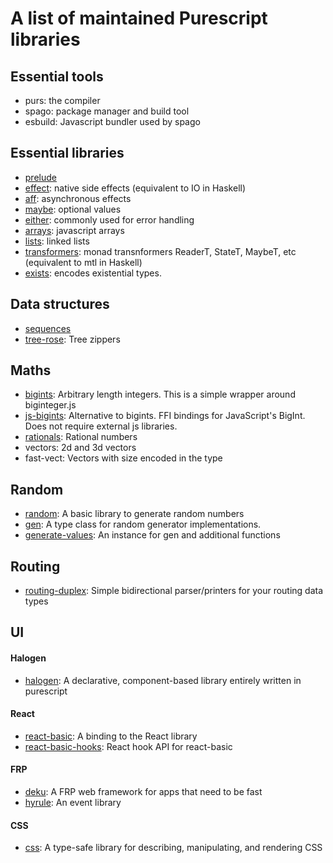 # A list of maintained Purescript libraries

## Essential tools
- purs: the compiler
- spago: package manager and build tool
- esbuild: Javascript bundler used by spago

## Essential libraries
- [prelude](https://github.com/purescript/purescript-prelude)
- [effect](https://github.com/purescript/purescript-effect): native side effects (equivalent to IO in Haskell)
- [aff](https://github.com/purescript-contrib/purescript-aff): asynchronous effects
- [maybe](https://github.com/purescript/purescript-maybe): optional values
- [either](https://github.com/purescript/purescript-either): commonly used for error handling
- [arrays](https://github.com/purescript/purescript-arrays): javascript arrays
- [lists](https://github.com/purescript/purescript-lists): linked lists
- [transformers](https://github.com/purescript/purescript-transformers): monad transnformers ReaderT, StateT, MaybeT, etc (equivalent to mtl in Haskell)
- [exists](https://github.com/purescript/purescript-exists): encodes existential types.

## Data structures
- [sequences](https://github.com/hdgarrood/purescript-sequences)
- [tree-rose](https://github.com/JordanMartinez/purescript-tree-rose): Tree zippers

## Maths
- [bigints](https://github.com/purescript-contrib/purescript-bigints): Arbitrary length integers. This is a simple wrapper around biginteger.js
- [js-bigints](https://github.com/rowtype-yoga/purescript-js-bigints): Alternative to bigints. FFI bindings for JavaScript's BigInt. Does not require external js libraries.
- [rationals](https://github.com/purescript-contrib/purescript-rationals): Rational numbers
- vectors: 2d and 3d vectors
- fast-vect: Vectors with size encoded in the type

## Random
- [random](https://github.com/purescript/purescript-random): A basic library to generate random numbers
- [gen](https://github.com/purescript/purescript-gen): A type class for random generator implementations.
- [generate-values](https://github.com/jordanmartinez/purescript-generate-values): An instance for gen and additional functions

## Routing
- [routing-duplex](https://github.com/natefaubion/purescript-routing-duplex): Simple bidirectional parser/printers for your routing data types

## UI
#### Halogen
- [halogen](https://github.com/purescript-halogen/purescript-halogen): A declarative, component-based library entirely written in purescript

#### React
- [react-basic](https://github.com/lumihq/purescript-react-basic): A binding to the React library
- [react-basic-hooks](https://github.com/megamaddu/purescript-react-basic-hooks): React hook API for react-basic

#### FRP
- [deku](https://github.com/mikesol/purescript-deku): A FRP web framework for apps that need to be fast
- [hyrule](https://github.com/mikesol/purescript-hyrule): An event library

#### CSS
- [css](https://github.com/purescript-contrib/purescript-css): A type-safe library for describing, manipulating, and rendering CSS
